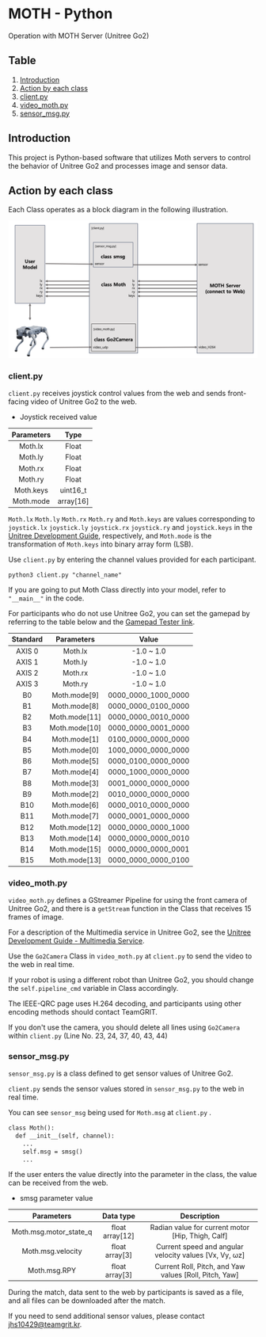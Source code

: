 # MOTH - Python

Operation with MOTH Server (Unitree Go2)

## Table

1. [Introduction](#introduction)
2. [Action by each class](#action-by-each-class)
3. [client.py](#clientpy)
4. [video_moth.py](#video_mothpy)
5. [sensor_msg.py](#sensor_msgpy)

## Introduction

This project is Python-based software that utilizes Moth servers to control the behavior of Unitree Go2 and processes image and sensor data.

## Action by each class

Each Class operates as a block diagram in the following illustration.

![Block diagram](https://github.com/teamgrit-lab/ICRA2024_Quadruped_Robot_Challenges/blob/main/ieee-qrc-2024-device_code/Moth/python/Image/Block%20diagram.png)

### client.py

`client.py` receives joystick control values from the web and sends front-facing video of Unitree Go2 to the web.

- Joystick received value

|Parameters|Type|
|:---:|:---:|
|Moth.lx|Float|
|Moth.ly|Float|
|Moth.rx|Float|
|Moth.ry|Float|
|Moth.keys|uint16_t|
|Moth.mode|array[16]|

`Moth.lx` `Moth.ly` `Moth.rx` `Moth.ry` and `Moth.keys` are values corresponding to `joystick.lx` `joystick.ly` `joystick.rx` `joystick.ry` and `joystick.keys` in the [Unitree Development Guide](https://support.unitree.com/home/en/developer/Get_remote_control_status), respectively, and `Moth.mode` is the transformation of `Moth.keys` into binary array form (LSB).

Use `client.py` by entering the channel values provided for each participant.

```
python3 client.py "channel_name"
```

If you are going to put Moth Class directly into your model, refer to `"__main__"` in the code.

For participants who do not use Unitree Go2, you can set the gamepad by referring to the table below and the [Gamepad Tester link](https://hardwaretester.com/gamepad).

|Standard|Parameters|Value|
|:---:|:---:|:---:|
|AXIS 0|Moth.lx|-1.0 ~ 1.0|
|AXIS 1|Moth.ly|-1.0 ~ 1.0|
|AXIS 2|Moth.rx|-1.0 ~ 1.0|
|AXIS 3|Moth.ry|-1.0 ~ 1.0|
|B0|Moth.mode[9]|0000_0000_1000_0000|
|B1|Moth.mode[8]|0000_0000_0100_0000|
|B2|Moth.mode[11]|0000_0000_0010_0000|
|B3|Moth.mode[10]|0000_0000_0001_0000|
|B4|Moth.mode[1]|0100_0000_0000_0000|
|B5|Moth.mode[0]|1000_0000_0000_0000|
|B6|Moth.mode[5]|0000_0100_0000_0000|
|B7|Moth.mode[4]|0000_1000_0000_0000|
|B8|Moth.mode[3]|0001_0000_0000_0000|
|B9|Moth.mode[2]|0010_0000_0000_0000|
|B10|Moth.mode[6]|0000_0010_0000_0000|
|B11|Moth.mode[7]|0000_0001_0000_0000|
|B12|Moth.mode[12]|0000_0000_0000_1000|
|B13|Moth.mode[14]|0000_0000_0000_0010|
|B14|Moth.mode[15]|0000_0000_0000_0001|
|B15|Moth.mode[13]|0000_0000_0000_0100|

### video_moth.py

`video_moth.py` defines a GStreamer Pipeline for using the front camera of Unitree Go2, and there is a `getStream` function in the Class that receives 15 frames of image.

For a description of the Multimedia service in Unitree Go2, see the [Unitree Development Guide - Multimedia Service](https://support.unitree.com/home/en/developer/Multimedia_Services).

Use the `Go2Camera` Class in `video_moth.py` at `client.py` to send the video to the web in real time.

If your robot is using a different robot than Unitree Go2, you should change the `self.pipeline_cmd` variable in Class accordingly.

The IEEE-QRC page uses H.264 decoding, and participants using other encoding methods should contact TeamGRIT.

If you don't use the camera, you should delete all lines using `Go2Camera` within `client.py` (Line No. 23, 24, 37, 40, 43, 44)

### sensor_msg.py

`sensor_msg.py` is a class defined to get sensor values of Unitree Go2.

`client.py` sends the sensor values stored in `sensor_msg.py` to the web in real time.

You can see `sensor_msg` being used for `Moth.msg` at `client.py` .

```
class Moth():
  def __init__(self, channel):
    ...
    self.msg = smsg()
    ...
```

If the user enters the value directly into the parameter in the class, the value can be received from the web.

- smsg parameter value

|Parameters|Data type|Description|
|:---:|:---:|:---:|
|Moth.msg.motor_state_q|float array[12]|Radian value for current motor [Hip, Thigh, Calf]|
|Moth.msg.velocity|float array[3]|Current speed and angular velocity values [Vx, Vy, ωz]|
|Moth.msg.RPY|float array[3]|Current Roll, Pitch, and Yaw values [Roll, Pitch, Yaw]|

During the match, data sent to the web by participants is saved as a file, and all files can be downloaded after the match.

If you need to send additional sensor values, please contact jhs10429@teamgrit.kr.
